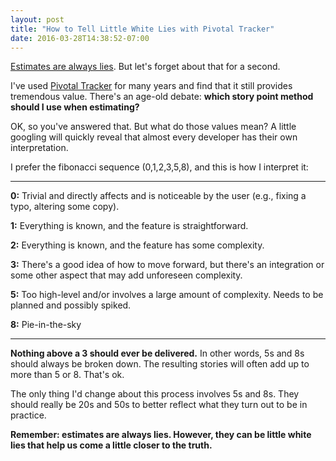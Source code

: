 ```yaml
---
layout: post
title: "How to Tell Little White Lies with Pivotal Tracker"
date: 2016-03-28T14:38:52-07:00
---
```


[Estimates are always lies](http://softwareforgood.com/estimates-lies/). But let's forget about that for a second.

I've used [Pivotal Tracker](https://www.pivotaltracker.com) for many years and find that it still provides tremendous value. There's an age-old debate: **which story point method should I use when estimating?**

OK, so you've answered that. But what do those values mean? A little googling will quickly reveal that almost every developer has their own interpretation.

I prefer the fibonacci sequence (0,1,2,3,5,8), and this is how I interpret it:

---

**0:** Trivial and directly affects and is noticeable by the user (e.g., fixing a typo, altering some copy).

**1:** Everything is known, and the feature is straightforward.

**2:** Everything is known, and the feature has some complexity.

**3:** There's a good idea of how to move forward, but there's an integration or some other aspect that may add unforeseen complexity.

**5:** Too high-level and/or involves a large amount of complexity. Needs to be planned and possibly spiked.

**8:** Pie-in-the-sky

---

**Nothing above a 3 should ever be delivered.** In other words, 5s and 8s should always be broken down. The resulting stories will often add up to more than 5 or 8. That's ok.

The only thing I'd change about this process involves 5s and 8s. They should really be 20s and 50s to better reflect what they turn out to be in practice.

**Remember: estimates are always lies. However, they can be little white lies that help us come a little closer to the truth.**
